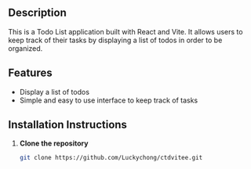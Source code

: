 ## Description
This is a Todo List application built with React and Vite. It allows users to keep track of their tasks by displaying a list of todos in order to be organized.

## Features
- Display a list of todos
- Simple and easy to use interface to keep track of tasks

## Installation Instructions

1. **Clone the repository**

   ```bash
   git clone https://github.com/Luckychong/ctdvitee.git